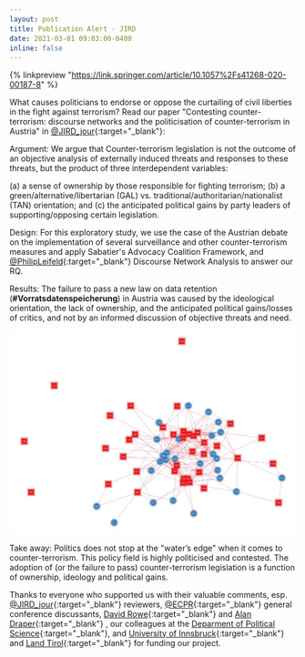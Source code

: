 ```yaml
---
layout: post
title: Publication Alert - JIRD
date: 2021-03-01 09:03:00-0400
inline: false
---
```


{% linkpreview "https://link.springer.com/article/10.1057%2Fs41268-020-00187-8" %}


What causes politicians to endorse or oppose the curtailing of civil liberties in the fight against terrorism? Read our paper "Contesting counter-terrorism: discourse networks and the politicisation of counter-terrorism in Austria" in [@JIRD_jour](https://twitter.com/jird_jour){:target="\_blank"}:

Argument: We argue that Counter-terrorism legislation is not the outcome of an objective analysis of externally induced threats and responses to these threats, but the product of three interdependent variables:

(a) a sense of ownership by those responsible for fighting terrorism; (b) a green/alternative/libertarian (GAL) vs. traditional/authoritarian/nationalist (TAN) orientation; and (c) the anticipated political gains by party leaders of supporting/opposing certain legislation.

Design: For this exploratory study, we use the case of the Austrian debate on the implementation of several surveillance and other counter-terrorism measures and apply Sabatier's Advocacy Coalition Framework, and [@PhilipLeifeld](https://twitter.com/PhilipLeifeld){:target="\_blank"} Discourse Network Analysis to answer our RQ.

Results: The failure to pass a new law on data retention (**#Vorratsdatenspeicherung**) in Austria was caused by the ideological orientation, the lack of ownership, and the anticipated political gains/losses of critics, and not by an informed discussion of objective threats and need.

![](/assets/img/news/2021_jird2.jpg)

Take away: Politics does not stop at the "water’s edge" when it comes to counter-terrorism. This policy field is highly politicised and contested. The adoption of (or the failure to pass) counter-terrorism legislation is a function of ownership, ideology and political gains.

Thanks to everyone who supported us with their valuable comments, esp. [@JIRD_jour](https://twitter.com/jird_jour){:target="\_blank"} reviewers, [@ECPR](https://twitter.com/ECPR){:target="\_blank"} general conference discussants, [David Rowe](https://www.kenyon.edu/directory/david-rowe/){:target="\_blank"} and [Alan Draper](https://www.stlawu.edu/people/alan-draper){:target="\_blank"} , our colleagues at the [Deparment of Political Science](https://www.uibk.ac.at/politikwissenschaft/){:target="\_blank"}, and [University of Innsbruck](https://www.uibk.ac.at/){:target="\_blank"} and [Land Tirol](https://www.tirol.gv.at/){:target="\_blank"} for funding our project.